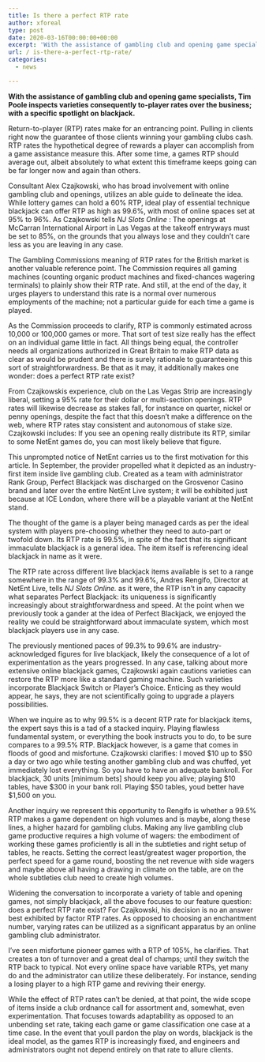 ```yaml
---
title: Is there a perfect RTP rate
author: xforeal 
type: post
date: 2020-03-16T00:00:00+00:00
excerpt: 'With the assistance of gambling club and opening game specialists, Tim Poole inspects varieties consequently to-player rates over the business; with a specific spotlight on blackjack '
url: / is-there-a-perfect-rtp-rate/
categories:
  - news

---
```

**With the assistance of gambling club and opening game specialists, Tim Poole inspects varieties consequently to-player rates over the business; with a specific spotlight on blackjack.** 

Return-to-player (RTP) rates make for an entrancing point. Pulling in clients right now the guarantee of those clients winning your gambling clubs cash. RTP rates the hypothetical degree of rewards a player can accomplish from a game assistance measure this. After some time, a games RTP should average out, albeit absolutely to what extent this timeframe keeps going can be far longer now and again than others. 

Consultant Alex Czajkowski, who has broad involvement with online gambling club and openings, utilizes an able guide to delineate the idea. While lottery games can hold a 60&percnt; RTP, ideal play of essential technique blackjack can offer RTP as high as 99.6&percnt;, with most of online spaces set at 95&percnt; to 96&percnt;. As Czajkowski tells _NJ Slots Online_ : The openings at McCarran International Airport in Las Vegas at the takeoff entryways must be set to 85&percnt;, on the grounds that you always lose and they couldn&#8217;t care less as you are leaving in any case. 

The Gambling Commissions meaning of RTP rates for the British market is another valuable reference point. The Commission requires all gaming machines (counting organic product machines and fixed-chances wagering terminals) to plainly show their RTP rate. And still, at the end of the day, it urges players to understand this rate is a normal over numerous employments of the machine; not a particular guide for each time a game is played. 

As the Commission proceeds to clarify, RTP is commonly estimated across 10,000 or 100,000 games or more. That sort of test size really has the effect on an individual game little in fact. All things being equal, the controller needs all organizations authorized in Great Britain to make RTP data as clear as would be prudent and there is surely rationale to guaranteeing this sort of straightforwardness. Be that as it may, it additionally makes one wonder: does a perfect RTP rate exist? 

From Czajkowskis experience, club on the Las Vegas Strip are increasingly liberal, setting a 95&percnt; rate for their dollar or multi-section openings. RTP rates will likewise decrease as stakes fall, for instance on quarter, nickel or penny openings, despite the fact that this doesn&#8217;t make a difference on the web, where RTP rates stay consistent and autonomous of stake size. Czajkowski includes: If you see an opening really distribute its RTP, similar to some NetEnt games do, you can most likely believe that figure. 

This unprompted notice of NetEnt carries us to the first motivation for this article. In September, the provider propelled what it depicted as an industry-first item inside live gambling club. Created as a team with administrator Rank Group, Perfect Blackjack was discharged on the Grosvenor Casino brand and later over the entire NetEnt Live system; it will be exhibited just because at ICE London, where there will be a playable variant at the NetEnt stand. 

The thought of the game is a player being managed cards as per the ideal system with players pre-choosing whether they need to auto-part or twofold down. Its RTP rate is 99.5&percnt;, in spite of the fact that its significant immaculate blackjack is a general idea. The item itself is referencing ideal blackjack in name as it were. 

The RTP rate across different live blackjack items available is set to a range somewhere in the range of 99.3&percnt; and 99.6&percnt;, Andres Rengifo, Director at NetEnt Live, tells _NJ Slots Online._ as it were, the RTP isn&#8217;t in any capacity what separates Perfect Blackjack: its uniqueness is significantly increasingly about straightforwardness and speed. At the point when we previously took a gander at the idea of Perfect Blackjack, we enjoyed the reality we could be straightforward about immaculate system, which most blackjack players use in any case. 

The previously mentioned paces of 99.3&percnt; to 99.6&percnt; are industry-acknowledged figures for live blackjack, likely the consequence of a lot of experimentation as the years progressed. In any case, talking about more extensive online blackjack games, Czajkowski again cautions varieties can restore the RTP more like a standard gaming machine. Such varieties incorporate Blackjack Switch or Player&#8217;s Choice. Enticing as they would appear, he says, they are not scientifically going to upgrade a players possibilities. 

When we inquire as to why 99.5&percnt; is a decent RTP rate for blackjack items, the expert says this is a tad of a stacked inquiry. Playing flawless fundamental system, or everything the book instructs you to do, to be sure compares to a 99.5&percnt; RTP. Blackjack however, is a game that comes in floods of good and misfortune. Czajkowski clarifies: I moved $10 up to $50 a day or two ago while testing another gambling club and was chuffed, yet immediately lost everything. So you have to have an adequate bankroll. For blackjack, 30 units [minimum bets] should keep you alive; playing $10 tables, have $300 in your bank roll. Playing $50 tables, youd better have $1,500 on you. 

Another inquiry we represent this opportunity to Rengifo is whether a 99.5&percnt; RTP makes a game dependent on high volumes and is maybe, along these lines, a higher hazard for gambling clubs. Making any live gambling club game productive requires a high volume of wagers: the embodiment of working these games proficiently is all in the subtleties and right setup of tables, he reacts. Setting the correct least/greatest wager proportion, the perfect speed for a game round, boosting the net revenue with side wagers and maybe above all having a drawing in climate on the table, are on the whole subtleties club need to create high volumes. 

Widening the conversation to incorporate a variety of table and opening games, not simply blackjack, all the above focuses to our feature question: does a perfect RTP rate exist? For Czajkowski, his decision is no an answer best exhibited by factor RTP rates. As opposed to choosing an enchantment number, varying rates can be utilized as a significant apparatus by an online gambling club administrator. 

I&#8217;ve seen misfortune pioneer games with a RTP of 105&percnt;, he clarifies. That creates a ton of turnover and a great deal of champs; until they switch the RTP back to typical. Not every online space have variable RTPs, yet many do and the administrator can utilize these deliberately. For instance, sending a losing player to a high RTP game and reviving their energy. 

While the effect of RTP rates can&#8217;t be denied, at that point, the wide scope of items inside a club ordnance call for assortment and, somewhat, even experimentation. That focuses towards adaptability as opposed to an unbending set rate, taking each game or game classification one case at a time case. In the event that youll pardon the play on words, blackjack is the ideal model, as the games RTP is increasingly fixed, and engineers and administrators ought not depend entirely on that rate to allure clients.